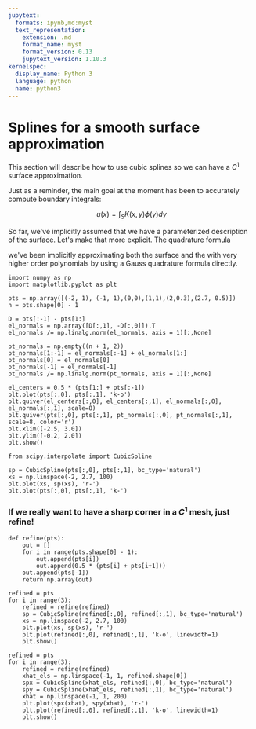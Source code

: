 ```yaml
---
jupytext:
  formats: ipynb,md:myst
  text_representation:
    extension: .md
    format_name: myst
    format_version: 0.13
    jupytext_version: 1.10.3
kernelspec:
  display_name: Python 3
  language: python
  name: python3
---
```


# Splines for a smooth surface approximation

This section will describe how to use cubic splines so we can have a $C^1$ surface approximation.

Just as a reminder, the main goal at the moment has been to accurately compute boundary integrals:

$$ u(x) = \int_{S} K(x, y) \phi(y) dy $$

So far, we've implicitly assumed that we have a parameterized description of the surface. Let's make that more explicit. The quadrature formula

we've been implicitly approximating both the surface and the  with very higher order polynomials by using a Gauss quadrature formula directly. 

```{code-cell} ipython3
import numpy as np
import matplotlib.pyplot as plt
```

```{code-cell} ipython3
pts = np.array([(-2, 1), (-1, 1),(0,0),(1,1),(2,0.3),(2.7, 0.5)])
n = pts.shape[0] - 1
```

```{code-cell} ipython3
D = pts[:-1] - pts[1:]
el_normals = np.array([D[:,1], -D[:,0]]).T
el_normals /= np.linalg.norm(el_normals, axis = 1)[:,None]

pt_normals = np.empty((n + 1, 2))
pt_normals[1:-1] = el_normals[:-1] + el_normals[1:] 
pt_normals[0] = el_normals[0]
pt_normals[-1] = el_normals[-1]
pt_normals /= np.linalg.norm(pt_normals, axis = 1)[:,None]
```

```{code-cell} ipython3
el_centers = 0.5 * (pts[1:] + pts[:-1])
plt.plot(pts[:,0], pts[:,1], 'k-o')
plt.quiver(el_centers[:,0], el_centers[:,1], el_normals[:,0], el_normals[:,1], scale=8)
plt.quiver(pts[:,0], pts[:,1], pt_normals[:,0], pt_normals[:,1], scale=8, color='r')
plt.xlim([-2.5, 3.0])
plt.ylim([-0.2, 2.0])
plt.show()
```

```{code-cell} ipython3
from scipy.interpolate import CubicSpline
```

```{code-cell} ipython3
sp = CubicSpline(pts[:,0], pts[:,1], bc_type='natural')
xs = np.linspace(-2, 2.7, 100)
plt.plot(xs, sp(xs), 'r-')
plt.plot(pts[:,0], pts[:,1], 'k-')
```

### If we really want to have a sharp corner in a $C^1$ mesh, just refine!

```{code-cell} ipython3
def refine(pts):
    out = []
    for i in range(pts.shape[0] - 1):
        out.append(pts[i])
        out.append(0.5 * (pts[i] + pts[i+1]))
    out.append(pts[-1])
    return np.array(out)
```

```{code-cell} ipython3
refined = pts
for i in range(3):
    refined = refine(refined)
    sp = CubicSpline(refined[:,0], refined[:,1], bc_type='natural')
    xs = np.linspace(-2, 2.7, 100)
    plt.plot(xs, sp(xs), 'r-')
    plt.plot(refined[:,0], refined[:,1], 'k-o', linewidth=1)
    plt.show()
```

```{code-cell} ipython3
refined = pts
for i in range(3):
    refined = refine(refined)
    xhat_els = np.linspace(-1, 1, refined.shape[0])
    spx = CubicSpline(xhat_els, refined[:,0], bc_type='natural')
    spy = CubicSpline(xhat_els, refined[:,1], bc_type='natural')
    xhat = np.linspace(-1, 1, 200)
    plt.plot(spx(xhat), spy(xhat), 'r-')
    plt.plot(refined[:,0], refined[:,1], 'k-o', linewidth=1)
    plt.show()
```

```{code-cell} ipython3

```
